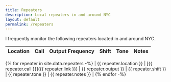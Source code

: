 ```yaml
---
title: Repeaters
description: Local repeaters in and around NYC
layout: default
permalink: /repeaters
---
```


<p>I frequently monitor the following repeaters located in and around NYC.</p>

| Location | Call | Output Frequency | Shift | Tone | Notes |
| ---      | ---  | ---              | ---   | ---  | ---   |
{%  for repeater in site.data.repeaters -%}
| {{ repeater.location }} | [{{ repeater.call }}]({{ repeater.link }}) | {{ repeater.output }} | {{ repeater.shift }} | {{ repeater.tone }} | {{ repeater.notes }} |
{% endfor -%}
